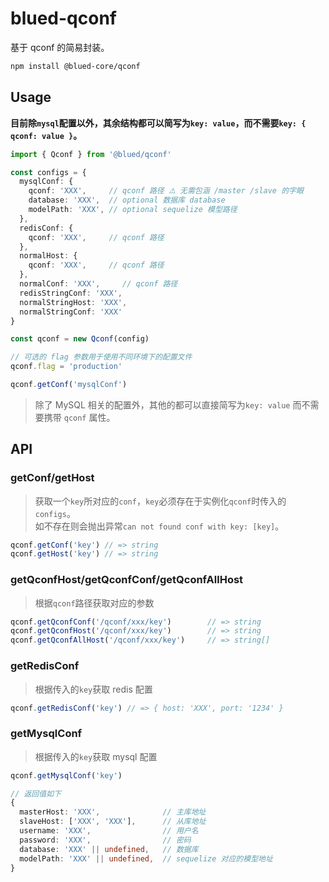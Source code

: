 # blued-qconf

基于 qconf 的简易封装。

```bash
npm install @blued-core/qconf
```

## Usage

__目前除`mysql`配置以外，其余结构都可以简写为`key: value`，而不需要`key: { qconf: value }`。__  

```typescript
import { Qconf } from '@blued/qconf'

const configs = {
  mysqlConf: {
    qconf: 'XXX',     // qconf 路径 ⚠️ 无需包涵 /master /slave 的字眼
    database: 'XXX',  // optional 数据库 database
    modelPath: 'XXX', // optional sequelize 模型路径
  },
  redisConf: {
    qconf: 'XXX',     // qconf 路径
  },
  normalHost: {
    qconf: 'XXX',     // qconf 路径
  },
  normalConf: 'XXX',     // qconf 路径
  redisStringConf: 'XXX',
  normalStringHost: 'XXX',
  normalStringConf: 'XXX'
}

const qconf = new Qconf(config)

// 可选的 flag 参数用于使用不同环境下的配置文件
qconf.flag = 'production'

qconf.getConf('mysqlConf')
```

> 除了 MySQL 相关的配置外，其他的都可以直接简写为`key: value` 而不需要携带 `qconf` 属性。

## API

### getConf/getHost

> 获取一个`key`所对应的`conf`，`key`必须存在于实例化`qconf`时传入的`configs`。  
> 如不存在则会抛出异常`can not found conf with key: [key]`。 

```typescript
qconf.getConf('key') // => string
qconf.getHost('key') // => string
```

### getQconfHost/getQconfConf/getQconfAllHost

> 根据`qconf`路径获取对应的参数  

```typescript
qconf.getQconfConf('/qconf/xxx/key')        // => string
qconf.getQconfHost('/qconf/xxx/key')        // => string
qconf.getQconfAllHost('/qconf/xxx/key')     // => string[]
```

### getRedisConf

> 根据传入的`key`获取 redis 配置

```typescript
qconf.getRedisConf('key') // => { host: 'XXX', port: '1234' }
```

### getMysqlConf

> 根据传入的`key`获取 mysql 配置

```typescript
qconf.getMysqlConf('key')

// 返回值如下
{
  masterHost: 'XXX',              // 主库地址
  slaveHost: ['XXX', 'XXX'],      // 从库地址
  username: 'XXX',                // 用户名
  password: 'XXX',                // 密码
  database: 'XXX' || undefined,   // 数据库
  modelPath: 'XXX' || undefined,  // sequelize 对应的模型地址
}
```